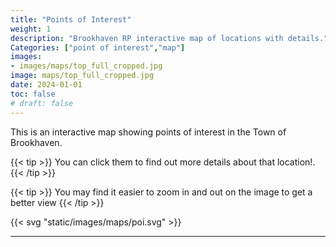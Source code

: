 ```yaml
---
title: "Points of Interest"
weight: 1
description: "Brookhaven RP interactive map of locations with details."
Categories: ["point of interest","map"]
images: 
- images/maps/top_full_cropped.jpg
image: maps/top_full_cropped.jpg
date: 2024-01-01
toc: false
# draft: false
--- 
```



This is an interactive map showing points of interest in the Town of Brookhaven. 

{{< tip >}}
You can click them to find out more details about that location!.
{{< /tip >}}

{{< tip >}}
You may find it easier to zoom in and out on the image to get a better view
{{< /tip >}}

{{< svg "static/images/maps/poi.svg" >}}

---
